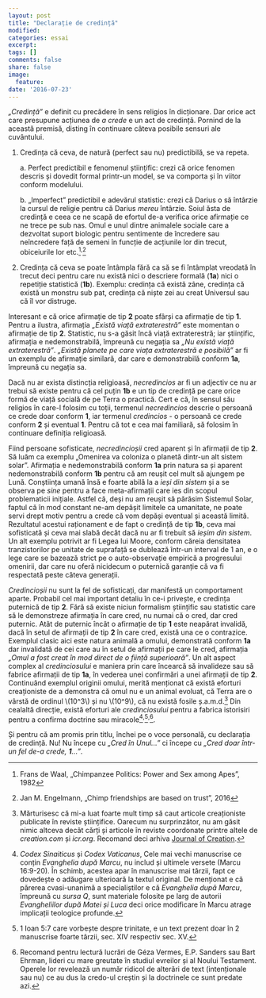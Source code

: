 ```yaml
---
layout: post
title: "Declarație de credință"
modified:
categories: essai
excerpt:  
tags: []
comments: false
share: false
image:
  feature:
date: '2016-07-23'
---
```


*„Credință”* e definit cu precădere în sens religios în dicționare. Dar orice act care presupune acțiunea de *a crede* e un act de credință. Pornind de la această premisă, disting în continuare câteva posibile sensuri ale cuvântului.

1. Credința că ceva, de natură (perfect sau nu) predictibilă, se va repeta.
	
   a. Perfect predictibil e fenomenul științific: crezi că orice fenomen descris și dovedit formal printr-un model, se va comporta și în viitor conform modelului. 
	
   b. „Imperfect” predictibil e adevărul statistic: crezi că Darius o să întârzie la cursul de religie pentru că Darius *mereu* întârzie. Soiul ăsta de credință e ceea ce ne scapă de efortul de-a verifica orice afirmație ce ne trece pe sub nas. Omul e unul dintre animalele sociale care a dezvoltat suport biologic pentru sentimente de încredere sau neîncredere față de semeni în funcție de acțiunile lor din trecut, obiceiurile lor etc.[^1]<sup>,</sup>[^2]

2. Credința că ceva se poate întâmpla fără ca să se fi întâmplat vreodată în trecut deci pentru care nu există nici o descriere formală (**1a**) nici o repetiție statistică (**1b**). Exemplu: credința că există zâne, credința că există un monstru sub pat, credința că niște zei au creat Universul sau că îl vor distruge. 

Interesant e că orice afirmație de tip **2** poate sfârși ca afirmație de tip **1**. Pentru a ilustra, afirmația *„Există viață extraterestră”* este momentan o afirmație de tip **2**. Statistic, nu s-a găsit încă viață extraterestră; iar științific, afirmația e nedemonstrabilă, împreună cu negația sa *„Nu există viață extraterestră”*. *„Există planete pe care viața extraterestră e posibilă”* ar fi un exemplu de afirmație similară, dar care e demonstrabilă conform **1a**, împreună cu negația sa. 

Dacă nu ar exista distincția religioasă, *necredincios* ar fi un adjectiv ce nu ar trebui să existe pentru că cel puțin **1b** e un tip de credință pe care orice formă de viață socială de pe Terra o practică. Cert e că, în sensul său religios în care-l folosim cu toții, termenul *necredincios* descrie o persoană ce crede doar conform **1**, iar termenul *credincios* - o persoană ce crede conform **2** și eventual **1**. Pentru că tot e cea mai familiară, să folosim în continuare definiția religioasă.

Fiind persoane sofisticate, *necredincioșii* cred aparent și în afirmații de tip **2**. Să luăm ca exemplu „Omenirea va coloniza o planetă dintr-un alt sistem solar”. Afirmația e nedemonstrabilă conform **1a** prin natura sa și aparent nedemonstrabilă conform **1b** pentru că am reușit cel mult să ajungem pe Lună. Conștiința umană însă e foarte abilă la a *ieși din sistem* și a se observa pe *sine* pentru a face meta-afirmații care ies din scopul problematicii inițiale. Astfel că, deși nu am reușit să părăsim Sistemul Solar, faptul că în mod constant ne-am depășit limitele ca umanitate, ne poate servi drept motiv pentru a crede că vom depăși eventual și această limită. Rezultatul acestui raționament e de fapt o credință de tip **1b**, ceva mai sofisticată și ceva mai slabă decât dacă nu ar fi trebuit să *ieșim din sistem*. Un alt exemplu potrivit ar fi Legea lui Moore, conform căreia densitatea tranzistorilor pe unitate de suprafață se dublează într-un interval de 1 an, e o lege care se bazează strict pe o auto-observație empirică a progresului omenirii, dar care nu oferă nicidecum o puternică garanție că va fi respectată peste câteva generații.

*Credincioșii* nu sunt la fel de sofisticați, dar manifestă un comportament aparte. Probabil cel mai important detaliu în ce-i privește, e credința puternică de tip **2**. Fără să existe niciun formalism științific sau statistic care să le demonstreze afirmația în care cred, nu numai că o cred, dar cred puternic. Atât de puternic încât o afirmație de tip **1** este neapărat invalidă, dacă în setul de afirmații de tip **2** în care cred, există una ce o contrazice. Exemplul clasic aici este natura animală a omului, demonstrată conform **1a** dar invalidată de cei care au în setul de afirmații pe care le cred, afirmația *„Omul a fost creat în mod direct de o ființă superioară”*. Un alt aspect complex al *credinciosului* e maniera prin care încearcă să invalideze sau să fabrice afirmații de tip **1a**, în vederea unei confirmări a unei afirmații de tip **2**. Continuând exemplul originii omului, merită menționat că există eforturi creaționiste de a demonstra că omul nu e un animal evoluat, că Terra are o vârstă de ordinul \\(10^3\\) și nu \\(10^9\\), că nu există fosile ș.a.m.d.[^3] Din cealaltă direcție, există eforturi ale *credinciosului* pentru a fabrica istorisiri pentru a confirma doctrine sau miracole[^4]<sup>,</sup>[^5]<sup>,</sup>[^6]. 

Și pentru că am promis prin titlu, închei pe o voce personală, cu declarația de credință. Nu! Nu începe cu *„Cred în Unul...”* ci începe cu *„Cred doar într-un fel de-a crede, **1**...”*.

[^1]:Frans de Waal, „Chimpanzee Politics: Power and Sex among Apes”, 1982
[^2]:Jan M. Engelmann, „Chimp friendships are based on trust”, 2016
[^3]:Mărturisesc că mi-a luat foarte mult timp să caut articole creaționiste publicate în reviste științifice. Oarecum nu surprinzător, nu am găsit nimic altceva decât cărți și articole în reviste coordonate printre altele de *creation.com* și *icr.org*. Recomand deci arhiva [Journal of Creation](http://creation.com/journal-of-creation).
[^4]:*Codex Sinaiticus* și *Codex Vaticanus*, Cele mai vechi manuscrise ce conțin *Evanghelia după Marcu*, nu includ și ultimele versete (Marcu 16:9-20). În schimb, acestea apar în manuscrise mai târzii, fapt ce dovedește o adăugare ulterioară la textul original. De menționat e că părerea cvasi-unanimă a specialiștilor e că *Evanghelia după Marcu*, împreună cu *sursa Q*, sunt materiale folosite pe larg de autorii *Evangheliilor după Matei și Luca* deci orice modificare în Marcu atrage implicații teologice profunde. 
[^5]:1 Ioan 5:7 care vorbește despre trinitate, e un text prezent doar în 2 manuscrise foarte târzii, sec. XIV respectiv sec. XV.
[^6]:Recomand pentru lectură lucrări de Géza Vermes, E.P. Sanders sau Bart Ehrman, lideri cu mare greutate în studiul evreilor și al Noului Testament. Operele lor revelează un număr ridicol de alterări de text (intenționale sau nu) ce au dus la credo-ul creștin și la doctrinele ce sunt predate azi.

